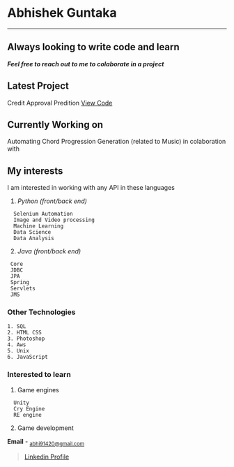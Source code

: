 # Abhishek Guntaka
---
## Always looking to write code and learn
***Feel free to reach out to me to colaborate in a project***

## Latest Project

Credit Approval Predition
[View Code](https://github.com/abhi91420/Credit_Approval)

## Currently Working on

Automating Chord Progression Generation (related to Music)
in colaboration with 

## My interests 

I am interested in working with any API in these languages 

1. *Python (front/back end)*
```
  Selenium Automation
  Image and Video processing
  Machine Learning
  Data Science
  Data Analysis
```
2. *Java (front/back end)*
 ```
  Core
  JDBC
  JPA
  Spring
  Servlets
  JMS
 ```

### Other Technologies 
```
1. SQL
2. HTML CSS
3. Photoshop 
4. Aws
5. Unix
6. JavaScript
```
### Interested to learn

1. Game engines
```
  Unity
  Cry Engine
  RE engine
```
2. Game development

**Email** - <sub>abhi91420@gmail.com</sub>

> [Linkedin Profile](https://www.linkedin.com/in/abhishek-guntaka-32922469/)
